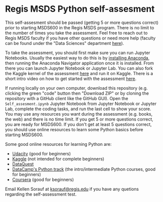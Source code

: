 # Regis MSDS Python self-assesment
This self-assesment should be passed (getting 5 or more questions correct) prior to starting MSDS600 in the Regis MSDS program. There is no limit to the number of times you take the assessment. Feel free to reach out to Regis MSDS faculty if you have other questions or need more help (faculty can be found under the "Data Sciences" department [here](https://www.regis.edu/academics/faculty-finder/index)).

To take the assessment, you should first make sure you can run Jupyter Notebooks. Usually the easiest way to do this is by [installing Anaconda](https://www.anaconda.com/products/individual), then running the Anaconda Navigator application once it is installed. From there you can launch Jupyter Notebook or Jupyter Lab. You can also fork the Kaggle kernel of the assessment [here](https://www.kaggle.com/wordsforthewise/regis-python-self-assessment) and run it on Kaggle. There is a short intro video on how to get started with the assessment [here](https://youtu.be/wwTyWwMyPJw).

If running locally on your own computer, download this repository (e.g. clicking the green "code" button then "Download ZIP" or by cloning the repository with a GitHub client like the GitHub GUI). Open the `Self_assesment.ipynb` Jupyter Notebook from Jupyter Notebook or Jupyter Lab, complete the coding tasks, and run the last cell to show your score. You may use any resources you want during the assessment (e.g. books, the web) and there is no time limit. If you get 5 or more questions correct, you are ready for MSDS600. If you don't get at least 5 questions correct, you should use online resources to learn some Python basics before starting MSDS600.

Some good online resources for learning Python are:
- [Udacity](https://www.udacity.com/course/introduction-to-python--ud1110) (good for beginners)
- [Kaggle](https://www.kaggle.com/learn/overview) (not intended for complete beginners)
- [DataQuest](https://www.dataquest.io/course/python-for-data-science-fundamentals/)
- [DataCamp's Python track](https://www.datacamp.com/tracks/python-fundamentals) (the intro/intermediate Python courses, good for beginners)
- [Coursera](https://www.coursera.org/learn/python) (good for beginners)

Email Kellen Sorauf at [ksorauf@regis.edu](mailto:ksorauf@regis.edu) if you have any quetions regarding the self-assessment test. 
